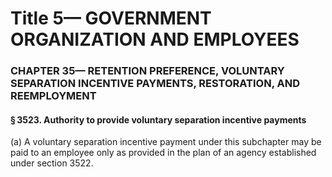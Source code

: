 
# Title 5— GOVERNMENT ORGANIZATION AND EMPLOYEES
### CHAPTER 35— RETENTION PREFERENCE, VOLUNTARY SEPARATION INCENTIVE PAYMENTS, RESTORATION, AND REEMPLOYMENT
#### § 3523. Authority to provide voluntary separation incentive payments

(a) A voluntary separation incentive payment under this subchapter may be paid to an employee only as provided in the plan of an agency established under section 3522.
